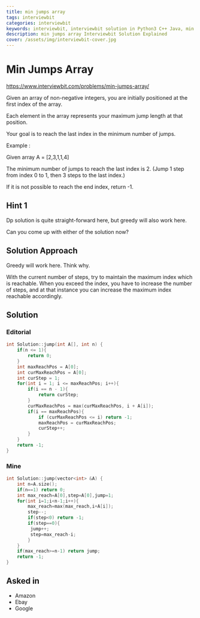 ```yaml
---
title: min jumps array
tags: interviewbit
categories: interviewbit
keywords: interviewbit, interviewbit solution in Python3 C++ Java, min jumps array solution
description: min jumps array Interviewbit Solution Explained
cover: /assets/img/interviewbit-cover.jpg
---
```


# Min Jumps Array

https://www.interviewbit.com/problems/min-jumps-array/


Given an array of non-negative integers, you are initially positioned at the first index of the array.

Each element in the array represents your maximum jump length at that position.

Your goal is to reach the last index in the minimum number of jumps.

Example :

Given array A = [2,3,1,1,4]

The minimum number of jumps to reach the last index is 2. (Jump 1 step from index 0 to 1, then 3 steps to the last index.)

If it is not possible to reach the end index, return -1.

## Hint 1
Dp solution is quite straight-forward here, but greedy will also work here.

Can you come up with either of the solution now?

## Solution Approach

Greedy will work here. Think why.

With the current number of steps, try to maintain the maximum index which is reachable. When you exceed the index, you have to increase the number of steps, and at that instance you can increase the maximum index reachable accordingly.

## Solution

### Editorial
```cpp
int Solution::jump(int A[], int n) {
    if(n <= 1){
        return 0;
    }
    int maxReachPos = A[0];
    int curMaxReachPos = A[0];
    int curStep = 1;
    for(int i = 1; i <= maxReachPos; i++){
        if(i == n - 1){
            return curStep;
        }
        curMaxReachPos = max(curMaxReachPos, i + A[i]);
        if(i == maxReachPos){
            if (curMaxReachPos <= i) return -1;
            maxReachPos = curMaxReachPos;
            curStep++;
        }
    }
    return -1;
}
```

### Mine

```cpp
int Solution::jump(vector<int> &A) {
    int n=A.size();
    if(n==1) return 0;
    int max_reach=A[0],step=A[0],jump=1;
    for(int i=1;i<n-1;i++){
        max_reach=max(max_reach,i+A[i]);
        step--;
        if(step<0) return -1;
        if(step==0){
         jump++;
         step=max_reach-i; 
        }
    }
    if(max_reach>=n-1) return jump;
    return -1;
}
```

## Asked in
* Amazon
* Ebay
* Google


